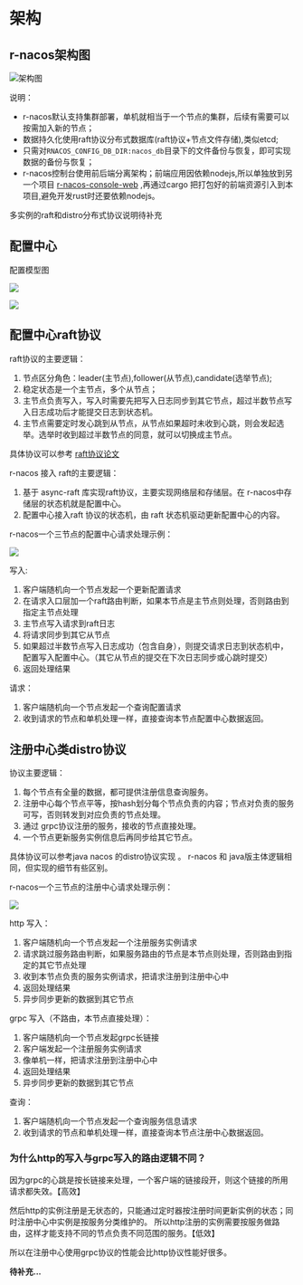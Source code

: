 # 架构


## r-nacos架构图

![架构图](https://raw.githubusercontent.com/r-nacos/r-nacos/master/doc/assets/imgs/r-nacos_L2_0.3.7.svg)

说明：

+ r-nacos默认支持集群部署，单机就相当于一个节点的集群，后续有需要可以按需加入新的节点；
+ 数据持久化使用raft协议分布式数据库(raft协议+节点文件存储),类似etcd;
+ 只需对`RNACOS_CONFIG_DB_DIR:nacos_db`目录下的文件备份与恢复，即可实现数据的备份与恢复；
+ r-nacos控制台使用前后端分离架构；前端应用因依赖nodejs,所以单独放到另一个项目 [r-nacos-console-web](https://github.com/r-nacos/rnacos-console-web) ,再通过cargo 把打包好的前端资源引入到本项目,避免开发rust时还要依赖nodejs。

多实例的raft和distro分布式协议说明待补充


## 配置中心

配置模型图

![](https://github.com/heqingpan/rnacos/raw/master/doc/assets/imgs/rnacos_L4_config001.svg)


![](https://github.com/heqingpan/rnacos/raw/master/doc/assets/imgs/rnacos_L4_config001_LR.svg)


## 配置中心raft协议

raft协议的主要逻辑：
1. 节点区分角色：leader(主节点),follower(从节点),candidate(选举节点); 
2. 稳定状态是一个主节点，多个从节点；
3. 主节点负责写入，写入时需要先把写入日志同步到其它节点，超过半数节点写入日志成功后才能提交日志到状态机。
4. 主节点需要定时发心跳到从节点，从节点如果超时未收到心跳，则会发起选举。选举时收到超过半数节点的同意，就可以切换成主节点。

具体协议可以参考 [raft协议论文](https://docs.qq.com/doc/DY0VxSkVGWHFYSlZJ)

r-nacos 接入 raft的主要逻辑：

1.  基于 async-raft 库实现raft协议，主要实现网络层和存储层。在 r-nacos中存储层的状态机就是配置中心。
2.  配置中心接入raft 协议的状态机，由 raft 状态机驱动更新配置中心的内容。

r-nacos一个三节点的配置中心请求处理示例：


![](https://github.com/heqingpan/rnacos/raw/master/doc/assets/imgs/20230917182416.png)


写入:

1. 客户端随机向一个节点发起一个更新配置请求
2. 在请求入口层加一个raft路由判断，如果本节点是主节点则处理，否则路由到指定主节点处理
3. 主节点写入请求到raft日志
4. 将请求同步到其它从节点
5. 如果超过半数节点写入日志成功（包含自身），则提交请求日志到状态机中，配置写入配置中心。（其它从节点的提交在下次日志同步或心跳时提交）
6. 返回处理结果

请求：
1. 客户端随机向一个节点发起一个查询配置请求
1. 收到请求的节点和单机处理一样，直接查询本节点配置中心数据返回。


## 注册中心类distro协议

协议主要逻辑：

1. 每个节点有全量的数据，都可提供注册信息查询服务。
2. 注册中心每个节点平等，按hash划分每个节点负责的内容；节点对负责的服务可写，否则转发到对应负责的节点处理。
3. 通过 grpc协议注册的服务，接收的节点直接处理。
4. 一个节点更新服务实例信息后再同步给其它节点。

具体协议可以参考java nacos 的distro协议实现 。
r-nacos 和 java版主体逻辑相同，但实现的细节有些区别。


r-nacos一个三节点的注册中心请求处理示例：

![](https://github.com/heqingpan/rnacos/raw/master/doc/assets/imgs/20230917182622.png)

http 写入：

1. 客户端随机向一个节点发起一个注册服务实例请求
2. 请求跳过服务路由判断，如果服务路由的节点是本节点则处理，否则路由到指定的其它节点处理
3. 收到本节点负责的服务实例请求，把请求注册到注册中心中
4. 返回处理结果
5. 异步同步更新的数据到其它节点

grpc 写入（不路由，本节点直接处理）：

1. 客户端随机向一个节点发起grpc长链接
2. 客户端发起一个注册服务实例请求
3. 像单机一样，把请求注册到注册中心中
4. 返回处理结果
5. 异步同步更新的数据到其它节点

查询：

1. 客户端随机向一个节点发起一个查询服务信息请求
2. 收到请求的节点和单机处理一样，直接查询本节点注册中心数据返回。


### 为什么http的写入与grpc写入的路由逻辑不同？

因为grpc的心跳是按长链接来处理，一个客户端的链接段开，则这个链接的所用请求都失效。【高效】

然后http的实例注册是无状态的，只能通过定时器按注册时间更新实例的状态；同时注册中心中实例是按服务分类维护的。
所以http注册的实例需要按服务做路由，这样才能支持不同的节点负责不同范围的服务。【低效】

所以在注册中心使用grpc协议的性能会比http协议性能好很多。


**待补充...**
